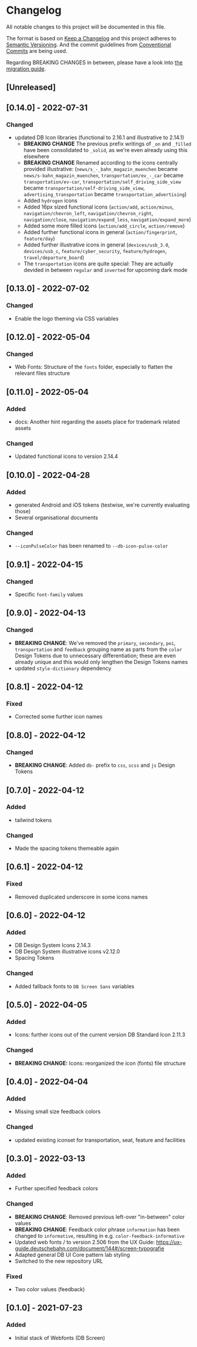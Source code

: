 <!-- markdownlint-configure-file { "MD024": false, "MD013": false } -->

# Changelog

All notable changes to this project will be documented in this file.

The format is based on [Keep a Changelog](https://keepachangelog.com/en/1.0.0/)
and this project adheres to [Semantic Versioning](https://semver.org/spec/v2.0.0.html).
And the commit guidelines from [Conventional Commits](https://conventionalcommits.org) are being used.

Regarding BREAKING CHANGES in between, please have a look into [the migration guide](docs/migrationGuide.adoc).

## [Unreleased]

## [0.14.0] - 2022-07-31

### Changed

-   updated DB Icon libraries (functional to 2.16.1 and illustrative to 2.14.1)
    -   **BREAKING CHANGE** The previous prefix writings of `_on` and `_filled` have been consolidated to `_solid`, as we're even already using this elsewhere
    -   **BREAKING CHANGE** Renamed according to the icons centrally provided illustrative: (`news/s_-_bahn_magazin_muenchen` became `news/s-bahn_magazin_muenchen`, `transportation/ev_-_car` became `transportation/ev-car`, `transportation/self_driving_side_view` became `transportation/self-driving_side_view`, `advertising_transportation` became `transportation_advertising`)
    -   Added `hydrogen` icons
    -   Added 16px sized functional icons (`action/add`, `action/minus`, `navigation/chevron_left`, `navigation/chevron_right`, `navigation/close`, `navigation/expand_less`, `navigation/expand_more`)
    -   Added some more filled icons (`action/add_circle`, `action/remove`)
    -   Added further functional icons in general (`action/fingerprint`, `feature/day`)
    -   Added further illustrative icons in general (`devices/usb_3.0`, `devices/usb_c`, `feature/cyber_security`, `feature/hydrogen`, `travel/departure_board`)
    -   The `transportation` icons are quite special: They are actually devided in between `regular` and `inverted` for upcoming dark mode

## [0.13.0] - 2022-07-02

### Changed

-   Enable the logo theming via CSS variables

## [0.12.0] - 2022-05-04

### Changed

- Web Fonts: Structure of the `fonts` folder, especially to flatten the relevant files structure

## [0.11.0] - 2022-05-04

### Added

- docs: Another hint regarding the assets place for trademark related assets

### Changed

- Updated functional icons to version 2.14.4

## [0.10.0] - 2022-04-28

### Added

- generated Android and iOS tokens (testwise, we're currently evaluating those)
- Several organisational documents

### Changed

- `--iconPulseColor` has been renamed to `--db-icon-pulse-color`

## [0.9.1] - 2022-04-15

### Changed

- Specific `font-family` values

## [0.9.0] - 2022-04-13

### Changed

- **BREAKING CHANGE**: We've removed the `primary`, `secondary`, `poi`, `transportation` and `feedback` grouping name as parts from the `color` Design Tokens due to unnecessary differentiation; these are even already unique and this would only lengthen the Design Tokens names
- updated `style-dictionary` dependency

## [0.8.1] - 2022-04-12

### Fixed

- Corrected some further icon names

## [0.8.0] - 2022-04-12

### Changed

- **BREAKING CHANGE**: Added `db-` prefix to `css`, `scss` and `js` Design Tokens

## [0.7.0] - 2022-04-12

### Added

- tailwind tokens

### Changed

- Made the spacing tokens themeable again

## [0.6.1] - 2022-04-12

### Fixed

- Removed duplicated underscore in some icons names

## [0.6.0] - 2022-04-12

### Added

- DB Design System Icons 2.14.3
- DB Design System illustrative icons v2.12.0
- Spacing Tokens

### Changed

- Added fallback fonts to `DB Screen Sans` variables

## [0.5.0] - 2022-04-05

### Added

- Icons: further icons out of the current version DB Standard Icon 2.11.3

### Changed

- **BREAKING CHANGE:** Icons: reorganized the icon (fonts) file structure

## [0.4.0] - 2022-04-04

### Added

- Missing small size feedback colors

### Changed

- updated existing iconset for transportation, seat, feature and facilities

## [0.3.0] - 2022-03-13

### Added

- Further specified feedback colors

### Changed

- **BREAKING CHANGE**: Removed previous left-over "in-between" color values
- **BREAKING CHANGE**: Feedback color phrase `information` has been changed to `informative`, resulting in e.g. `color-feedback-informative`
- Updated web fonts / to version 2.506 from the UX Guide: https://ux-guide.deutschebahn.com/document/144#/screen-typografie
- Adapted general DB UI Core pattern lab styling
- Switched to the new repository URL

### Fixed

- Two color values (feedback)

## [0.1.0] - 2021-07-23

### Added

- Initial stack of Webfonts (DB Screen)
